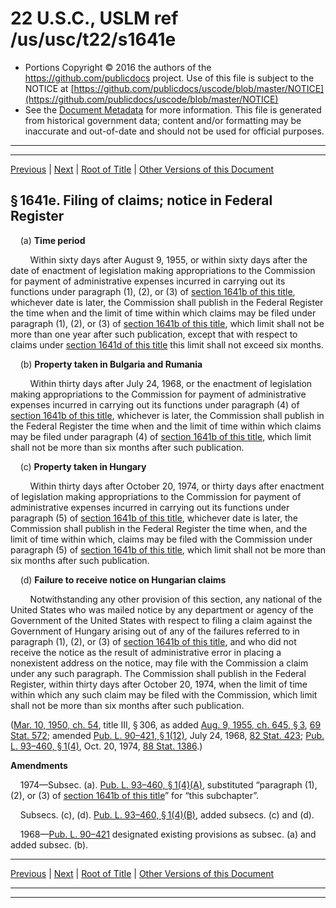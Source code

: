 ---
---

# 22 U.S.C., USLM ref /us/usc/t22/s1641e

* Portions Copyright © 2016 the authors of the https://github.com/publicdocs project.
  Use of this file is subject to the NOTICE at [https://github.com/publicdocs/uscode/blob/master/NOTICE](https://github.com/publicdocs/uscode/blob/master/NOTICE)
* See the [Document Metadata](././../../../../..//README.md) for more information.
  This file is generated from historical government data; content and/or formatting may be inaccurate and out-of-date and should not be used for official purposes.

----------
----------

[Previous](./../../../../..//us/usc/t22/ch21/schIII/m__us_usc_t22_s1641d.md) | [Next](./../../../../..//us/usc/t22/ch21/schIII/m__us_usc_t22_s1641f.md) | [Root of Title](./../../../../../) | [Other Versions of this Document](https://publicdocs.github.io/go/links?ns=uslm&ref=%2Fus%2Fusc%2Ft22%2Fs1641e)

## § 1641e. Filing of claims; notice in Federal Register

    (a) __Time period__ 

        Within sixty days after August 9, 1955, or within sixty days after the date of enactment of legislation making appropriations to the Commission for payment of administrative expenses incurred in carrying out its functions under paragraph (1), (2), or (3) of [section 1641b of this title][/us/usc/t22/s1641b], whichever date is later, the Commission shall publish in the Federal Register the time when and the limit of time within which claims may be filed under paragraph (1), (2), or (3) of [section 1641b of this title][/us/usc/t22/s1641b], which limit shall not be more than one year after such publication, except that with respect to claims under [section 1641d of this title][/us/usc/t22/s1641d] this limit shall not exceed six months.

    (b) __Property taken in Bulgaria and Rumania__ 

        Within thirty days after July 24, 1968, or the enactment of legislation making appropriations to the Commission for payment of administrative expenses incurred in carrying out its functions under paragraph (4) of [section 1641b of this title][/us/usc/t22/s1641b], whichever is later, the Commission shall publish in the Federal Register the time when and the limit of time within which claims may be filed under paragraph (4) of [section 1641b of this title][/us/usc/t22/s1641b], which limit shall not be more than six months after such publication.

    (c) __Property taken in Hungary__ 

        Within thirty days after October 20, 1974, or thirty days after enactment of legislation making appropriations to the Commission for payment of administrative expenses incurred in carrying out its functions under paragraph (5) of [section 1641b of this title][/us/usc/t22/s1641b], whichever date is later, the Commission shall publish in the Federal Register the time when, and the limit of time within which, claims may be filed with the Commission under paragraph (5) of [section 1641b of this title][/us/usc/t22/s1641b], which limit shall not be more than six months after such publication.

    (d) __Failure to receive notice on Hungarian claims__ 

        Notwithstanding any other provision of this section, any national of the United States who was mailed notice by any department or agency of the Government of the United States with respect to filing a claim against the Government of Hungary arising out of any of the failures referred to in paragraph (1), (2), or (3) of [section 1641b of this title][/us/usc/t22/s1641b], and who did not receive the notice as the result of administrative error in placing a nonexistent address on the notice, may file with the Commission a claim under any such paragraph. The Commission shall publish in the Federal Register, within thirty days after October 20, 1974, when the limit of time within which any such claim may be filed with the Commission, which limit shall not be more than six months after such publication.

([Mar. 10, 1950, ch. 54][/us/act/1950-03-10/ch54], title III, § 306, as added [Aug. 9, 1955, ch. 645, § 3][/us/act/1955-08-09/ch645/s3], [69 Stat. 572][/us/stat/69/572]; amended [Pub. L. 90–421, § 1(12)][/us/pl/90/421/s1/12], July 24, 1968, [82 Stat. 423][/us/stat/82/423]; [Pub. L. 93–460, § 1(4)][/us/pl/93/460/s1/4], Oct. 20, 1974, [88 Stat. 1386][/us/stat/88/1386].)

 __Amendments__ 

    1974—Subsec. (a). [Pub. L. 93–460, § 1(4)(A)][/us/pl/93/460/s1/4/A], substituted “paragraph (1), (2), or (3) of [section 1641b of this title][/us/usc/t22/s1641b]” for “this subchapter”.

    Subsecs. (c), (d). [Pub. L. 93–460, § 1(4)(B)][/us/pl/93/460/s1/4/B], added subsecs. (c) and (d).

    1968—[Pub. L. 90–421][/us/pl/90/421] designated existing provisions as subsec. (a) and added subsec. (b).

----------

[Previous](./../../../../..//us/usc/t22/ch21/schIII/m__us_usc_t22_s1641d.md) | [Next](./../../../../..//us/usc/t22/ch21/schIII/m__us_usc_t22_s1641f.md) | [Root of Title](./../../../../../) | [Other Versions of this Document](https://publicdocs.github.io/go/links?ns=uslm&ref=%2Fus%2Fusc%2Ft22%2Fs1641e)

----------
----------

[/us/usc/t22/s1641b]: https://publicdocs.github.io/go/links?ns=uslm&ref=%2Fus%2Fusc%2Ft22%2Fs1641b
[/us/usc/t22/s1641b]: https://publicdocs.github.io/go/links?ns=uslm&ref=%2Fus%2Fusc%2Ft22%2Fs1641b
[/us/usc/t22/s1641d]: https://publicdocs.github.io/go/links?ns=uslm&ref=%2Fus%2Fusc%2Ft22%2Fs1641d
[/us/usc/t22/s1641b]: https://publicdocs.github.io/go/links?ns=uslm&ref=%2Fus%2Fusc%2Ft22%2Fs1641b
[/us/usc/t22/s1641b]: https://publicdocs.github.io/go/links?ns=uslm&ref=%2Fus%2Fusc%2Ft22%2Fs1641b
[/us/usc/t22/s1641b]: https://publicdocs.github.io/go/links?ns=uslm&ref=%2Fus%2Fusc%2Ft22%2Fs1641b
[/us/usc/t22/s1641b]: https://publicdocs.github.io/go/links?ns=uslm&ref=%2Fus%2Fusc%2Ft22%2Fs1641b
[/us/usc/t22/s1641b]: https://publicdocs.github.io/go/links?ns=uslm&ref=%2Fus%2Fusc%2Ft22%2Fs1641b
[/us/act/1950-03-10/ch54]: https://publicdocs.github.io/go/links?ns=uslm&ref=%2Fus%2Fact%2F1950-03-10%2Fch54
[/us/act/1955-08-09/ch645/s3]: https://publicdocs.github.io/go/links?ns=uslm&ref=%2Fus%2Fact%2F1955-08-09%2Fch645%2Fs3
[/us/stat/69/572]: https://publicdocs.github.io/go/links?ns=uslm&ref=%2Fus%2Fstat%2F69%2F572
[/us/pl/90/421/s1/12]: https://publicdocs.github.io/go/links?ns=uslm&ref=%2Fus%2Fpl%2F90%2F421%2Fs1%2F12
[/us/stat/82/423]: https://publicdocs.github.io/go/links?ns=uslm&ref=%2Fus%2Fstat%2F82%2F423
[/us/pl/93/460/s1/4]: https://publicdocs.github.io/go/links?ns=uslm&ref=%2Fus%2Fpl%2F93%2F460%2Fs1%2F4
[/us/stat/88/1386]: https://publicdocs.github.io/go/links?ns=uslm&ref=%2Fus%2Fstat%2F88%2F1386
[/us/pl/93/460/s1/4/A]: https://publicdocs.github.io/go/links?ns=uslm&ref=%2Fus%2Fpl%2F93%2F460%2Fs1%2F4%2FA
[/us/usc/t22/s1641b]: https://publicdocs.github.io/go/links?ns=uslm&ref=%2Fus%2Fusc%2Ft22%2Fs1641b
[/us/pl/93/460/s1/4/B]: https://publicdocs.github.io/go/links?ns=uslm&ref=%2Fus%2Fpl%2F93%2F460%2Fs1%2F4%2FB
[/us/pl/90/421]: https://publicdocs.github.io/go/links?ns=uslm&ref=%2Fus%2Fpl%2F90%2F421


